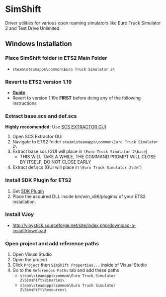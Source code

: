 SimShift
========

Driver utilities for various open roaming simulators like Euro Truck Simulator 2 and Test Drive Unlimited.

## Windows Installation

### Place SimShift folder in ETS2 Main Folder
- `steam\steamapps\common\Euro Truck Simulator 2\`

### Revert to ETS2 version 1.19
- **[Guide](https://forum.truckersmp.com/index.php?/topic/17-how-to-downgrade-ets2ats-to-supported-version/)**
- Revert to version 1.19x **FIRST** before doing any of the following instructions

### Extract base.scs and def.scs 
**Highly reccomended:** Use [SCS EXTRACTOR GUI](https://github.com/Bluscream/SCS-Extractor-GUI/releases)
1. Open SCS Extractor GUI
2. Navigate to ETS2 folder `steam\steamapps\common\Euro Truck Simulator 2\`
3. Extract base.scs (GUI will place in `\Euro Truck Simulator 2\base`)
    - THIS WILL TAKE A WHILE, THE COMMAND PROMPT WILL CLOSE BY ITSELF, DO NOT CLOSE EARLY
4. Extract def.scs (GUI will place in `\Euro Truck Simulator 2\def`)

### Install SDK Plugin for ETS2
1. Get [SDK Plugin](https://github.com/nlhans/ets2-sdk-plugin/releases)
2. Place the acquired DLL inside bin/win_x86/plugins/ of your ETS2 installation. 

### Install VJoy
- http://vjoystick.sourceforge.net/site/index.php/download-a-install/download

### Open project and add reference paths
1. Open Visual Studio
2. Open the project
3. Click `Project` then `SimShift Properties...` inside of Visual Studio
4. Go to the `References Paths` tab and add these paths
    - `steam\steamapps\common\Euro Truck Simulator 2\Simshift\Binaries\`
    - `steam\steamapps\common\Euro Truck Simulator 2\Simshift\Resources\`
